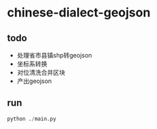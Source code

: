 # chinese-dialect-geojson

## todo
- 处理省市县镇shp转geojson
- 坐标系转换
- 对位清洗合并区块
- 产出geojson

## run
```python
python ./main.py
```